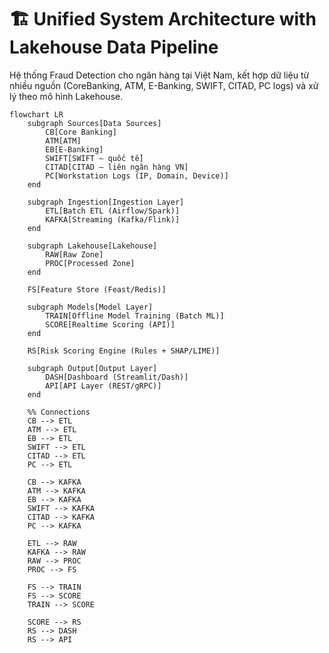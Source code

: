 # 🏗️ Unified System Architecture with Lakehouse Data Pipeline

Hệ thống Fraud Detection cho ngân hàng tại Việt Nam, kết hợp dữ liệu từ nhiều nguồn (CoreBanking, ATM, E-Banking, SWIFT, CITAD, PC logs) và xử lý theo mô hình Lakehouse.

```mermaid
flowchart LR
    subgraph Sources[Data Sources]
        CB[Core Banking]
        ATM[ATM]
        EB[E-Banking]
        SWIFT[SWIFT – quốc tế]
        CITAD[CITAD – liên ngân hàng VN]
        PC[Workstation Logs (IP, Domain, Device)]
    end

    subgraph Ingestion[Ingestion Layer]
        ETL[Batch ETL (Airflow/Spark)]
        KAFKA[Streaming (Kafka/Flink)]
    end

    subgraph Lakehouse[Lakehouse]
        RAW[Raw Zone]
        PROC[Processed Zone]
    end

    FS[Feature Store (Feast/Redis)]

    subgraph Models[Model Layer]
        TRAIN[Offline Model Training (Batch ML)]
        SCORE[Realtime Scoring (API)]
    end

    RS[Risk Scoring Engine (Rules + SHAP/LIME)]

    subgraph Output[Output Layer]
        DASH[Dashboard (Streamlit/Dash)]
        API[API Layer (REST/gRPC)]
    end

    %% Connections
    CB --> ETL
    ATM --> ETL
    EB --> ETL
    SWIFT --> ETL
    CITAD --> ETL
    PC --> ETL

    CB --> KAFKA
    ATM --> KAFKA
    EB --> KAFKA
    SWIFT --> KAFKA
    CITAD --> KAFKA
    PC --> KAFKA

    ETL --> RAW
    KAFKA --> RAW
    RAW --> PROC
    PROC --> FS

    FS --> TRAIN
    FS --> SCORE
    TRAIN --> SCORE

    SCORE --> RS
    RS --> DASH
    RS --> API
